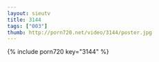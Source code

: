 ```yaml
--- 
layout: sieutv
title: 3144
tags: ["003"]
thumb: http://porn720.net/video/3144/poster.jpg
---
```

{% include porn720 key="3144" %} 
